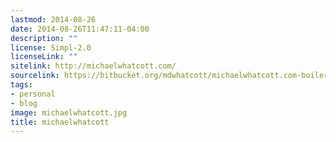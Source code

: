```yaml
---
lastmod: 2014-08-26
date: 2014-08-26T11:47:11-04:00
description: ""
license: Simpl-2.0
licenseLink: ""
sitelink: http://michaelwhatcott.com/
sourcelink: https://bitbucket.org/mdwhatcott/michaelwhatcott.com-boilerplate/src
tags:
- personal
- blog
image: michaelwhatcott.jpg
title: michaelwhatcott
---
```


